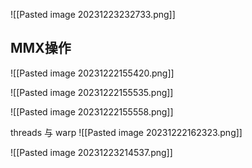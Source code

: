 ![[Pasted image 20231223232733.png]]
## MMX操作
![[Pasted image 20231222155420.png]]

![[Pasted image 20231222155535.png]]

![[Pasted image 20231222155558.png]]


threads 与 warp
![[Pasted image 20231222162323.png]]

![[Pasted image 20231223214537.png]]

